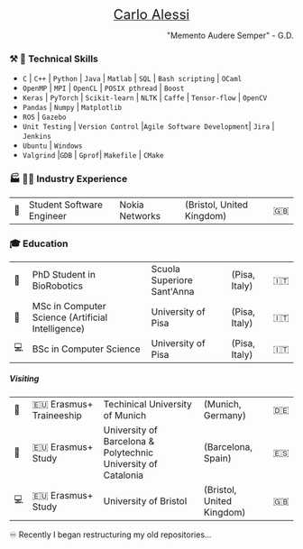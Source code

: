 <p align="center">
  <a href="https://www.linkedin.com/in/carlo-alessi/">
    <font size="+2">Carlo Alessi</font>
  </a>
</p>

<p align="right"> "Memento Audere Semper" - G.D. </p>

### :hammer_and_pick: :wrench: Technical Skills
- `C` | `C++` | `Python` | `Java` | `Matlab` | `SQL` | `Bash scripting` | `OCaml`
- `OpenMP` | `MPI` | `OpenCL` | `POSIX pthread` | `Boost` 
- `Keras` | `PyTorch` | `Scikit-learn` | `NLTK` | `Caffe` | `Tensor-flow` | `OpenCV`
- `Pandas` | `Numpy` | `Matplotlib`
- `ROS` | `Gazebo`
- `Unit Testing` | `Version Control` |`Agile Software Development`| `Jira` | `Jenkins`
- `Ubuntu` | `Windows`
- `Valgrind` |`GDB` | `Gprof`| `Makefile` | `CMake`

### :factory: :man_scientist:  Industry Experience
| | | | | |
|-|-|-|-|-|
| :satellite: | Student Software Engineer | Nokia Networks | (Bristol, United Kingdom) | :uk: |

### :mortar_board: Education 
| |                                                   |                            |               |   |
|-|---------------------------------------------------|----------------------------|---------------|---|
| :robot: | PhD Student in BioRobotics                        | Scuola Superiore Sant'Anna | (Pisa, Italy) | :it:  |
| :brain: | MSc in Computer Science (Artificial Intelligence) | University of Pisa         | (Pisa, Italy) | :it:  |
| :computer: | BSc in Computer Science                           | University of Pisa         | (Pisa, Italy) | :it:  |

##### Visiting
| |                                                   |                            |               |   |
|-|---------------------------------------------------|----------------------------|---------------|---|
| :robot: | :eu: Erasmus+ Traineeship  | Techinical University of Munich | (Munich, Germany) | :de:  |
| :brain: | :eu: Erasmus+ Study | University of Barcelona & Polytechnic University of Catalonia  | (Barcelona, Spain) | :es:  |
| :computer: | :eu: Erasmus+ Study      | University of Bristol        | (Bristol, United Kingdom) | :uk:  |


:infinity: Recently I began restructuring my old repositories...
